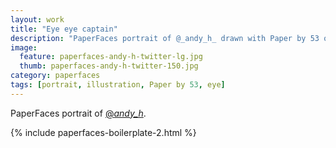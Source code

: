 ```yaml
---
layout: work
title: "Eye eye captain"
description: "PaperFaces portrait of @_andy_h_ drawn with Paper by 53 on an iPad."
image: 
  feature: paperfaces-andy-h-twitter-lg.jpg
  thumb: paperfaces-andy-h-twitter-150.jpg
category: paperfaces
tags: [portrait, illustration, Paper by 53, eye]
---
```


PaperFaces portrait of [@_andy_h_](http://twitter.com/_andy_h_).

{% include paperfaces-boilerplate-2.html %}